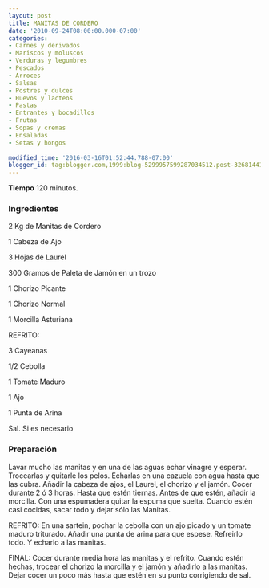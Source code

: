 ```yaml
---
layout: post
title: MANITAS DE CORDERO
date: '2010-09-24T08:00:00.000-07:00'
categories:
- Carnes y derivados
- Mariscos y moluscos
- Verduras y legumbres
- Pescados
- Arroces
- Salsas
- Postres y dulces
- Huevos y lacteos
- Pastas
- Entrantes y bocadillos
- Frutas
- Sopas y cremas
- Ensaladas
- Setas y hongos
 
modified_time: '2016-03-16T01:52:44.788-07:00'
blogger_id: tag:blogger.com,1999:blog-5299957599287034512.post-3268144155018786475
---
```


<b>Tiempo</b> 120 minutos.

<h3>Ingredientes</h3>

2 Kg de Manitas de Cordero

1 Cabeza de Ajo

3 Hojas de Laurel

300 Gramos de Paleta de Jamón en un trozo

1 Chorizo Picante

1 Chorizo Normal

1 Morcilla Asturiana

REFRITO:

3 Cayeanas

1/2 Cebolla

1 Tomate Maduro

1 Ajo

1 Punta de Arina

Sal. Si es necesario

<h3>Preparación</h3>

Lavar mucho las manitas y en una de las aguas echar vinagre y esperar. Trocearlas y quitarle los pelos. Echarlas en una cazuela con agua hasta que las cubra. Añadir la cabeza de ajos, el Laurel, el chorizo y el jamón. Cocer durante 2 ó 3 horas. Hasta que estén tiernas. Antes de que estén, añadir la morcilla. Con una espumadera quitar la espuma que suelta. Cuando estén casi cocidas, sacar todo y dejar sólo las Manitas.

REFRITO: En una sartein, pochar la cebolla con un ajo picado y un tomate maduro triturado. Añadir una punta de arina para que espese. Refreirlo todo. Y echarlo a las manitas.

FINAL: Cocer durante media hora las manitas y el refrito. Cuando estén hechas, trocear el chorizo la morcilla y el jamón y añadirlo a las manitas. Dejar cocer un poco más hasta que estén en su punto corrigiendo de sal.

